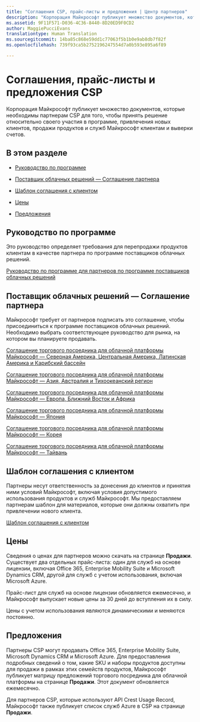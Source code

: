 ```yaml
---
title: "Соглашения CSP, прайс-листы и предложения | Центр партнеров"
description: "Корпорация Майкрософт публикует множество документов, которые необходимы партнерам CSP для того, чтобы принять решение относительно своего участия в программе, привлечения новых клиентов, продажи продуктов и служб Майкрософт клиентам и выверки счетов."
ms.assetid: 9F11F571-D036-4C36-8440-8D20ED9F0CD2
author: MaggiePucciEvans
translationtype: Human Translation
ms.sourcegitcommit: 14ba85c868e59dd1c77063f5b1b0e9ab8db7f82f
ms.openlocfilehash: 739f93ca5b2752196247554d7a0b593e895a6f89

---
```


# Соглашения, прайс-листы и предложения CSP


Корпорация Майкрософт публикует множество документов, которые необходимы партнерам CSP для того, чтобы принять решение относительно своего участия в программе, привлечения новых клиентов, продажи продуктов и служб Майкрософт клиентам и выверки счетов.

## В этом разделе


-   [Руководство по программе](#programguide)

-   [Поставщик облачных решений — Соглашение партнера](#partneragreement)

-   [Шаблон соглашения с клиентом](#customeragreementtemplate)

-   [Цены](#pricing)

-   [Предложения](#offers)

## <a href="" id="programguide"></a>Руководство по программе


Это руководство определяет требования для перепродажи продуктов клиентам в качестве партнера по программе поставщиков облачных решений.

[Руководство по программе для партнеров по программе поставщиков облачных решений](http://go.microsoft.com/fwlink/p/?LinkId=617100)

## <a href="" id="partneragreement"></a>Поставщик облачных решений — Соглашение партнера


Майкрософт требует от партнеров подписать это соглашение, чтобы присоединиться к программе поставщиков облачных решений. Необходимо выбрать соответствующее руководство для рынка, на котором вы планируете продавать.

[Соглашение торгового посредника для облачной платформы Майкрософт — Северная Америка, Центральная Америка, Латинская Америка и Карибский бассейн](http://go.microsoft.com/fwlink/p/?LinkId=617094)

[Соглашение торгового посредника для облачной платформы Майкрософт — Азия, Австралия и Тихоокеанский регион](http://go.microsoft.com/fwlink/p/?LinkId=617095)

[Соглашение торгового посредника для облачной платформы Майкрософт — Европа, Ближний Восток и Африка](http://go.microsoft.com/fwlink/p/?LinkId=617096)

[Соглашение торгового посредника для облачной платформы Майкрософт — Япония](http://go.microsoft.com/fwlink/p/?LinkId=617097)

[Соглашение торгового посредника для облачной платформы Майкрософт — Корея](http://go.microsoft.com/fwlink/p/?LinkId=617098)

[Соглашение торгового посредника для облачной платформы Майкрософт — Тайвань](http://go.microsoft.com/fwlink/p/?LinkId=617099)

## <a href="" id="customeragreementtemplate"></a>Шаблон соглашения с клиентом


Партнеры несут ответственность за донесения до клиентов и принятия ними условий Майкрософт, включая условия допустимого использования продуктов и служб Майкрософт. Мы предоставляем партнерам шаблон для материалов, которые они должны охватить при привлечении нового клиента.

[Шаблон соглашения с клиентом](http://go.microsoft.com/fwlink/p/?LinkId=617101)

## Цены


Сведения о ценах для партнеров можно скачать на странице **Продажи**. Существует два отдельных прайс-листа: один для служб на основе лицензии, включая Office 365, Enterprise Mobility Suite и Microsoft Dynamics CRM, другой для служб с учетом использования, включая Microsoft Azure.

Прайс-лист для служб на основе лицензии обновляется ежемесячно, и Майкрософт выпускает новые цены за 30 дней до вступления их в силу.

Цены с учетом использования являются динамическими и меняются постоянно.

## Предложения


Партнеры CSP могут продавать Office 365, Enterprise Mobility Suite, Microsoft Dynamics CRM и Microsoft Azure. Для предоставления подробных сведений о том, какие SKU и наборы продуктов доступны для продажи в рамках этих семейств продуктов, Майкрософт публикует матрицу предложений торгового посредника для облачной платформы на странице **Продажи**. Этот документ обновляется ежемесячно.

Для партнеров CSP, которые используют API Crest Usage Record, Майкрософт также публикует список служб Azure в CSP на странице **Продажи**.

 

 






<!--HONumber=Nov16_HO4-->


